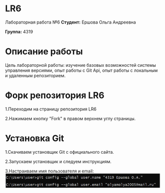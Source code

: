 # LR6
Лабораторная работа №6
**Студент:** Ершова Ольга Андреевна

**Группа:** 4319

# Описание работы
Цель лабораторной работы: изучение базовых возможностей системы управления версиями, опыт работы с Git Api, опыт работы с локальным и удаленным репозиторием.

# Форк репозитория LR6
1.Переходим на страницу репозитория LR6

2.Нажимаем кнопку "Fork" в правом верхнем углу страницы.

# Установка Git
1.Скачиваем установщик Git с официального сайта.

2.Запускаем установщик и следуем инструкциям.

3.Настраиваем имя пользователя и email:
![как это работает??](/img/name.png)



